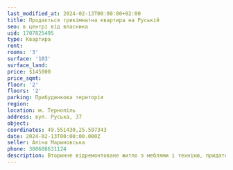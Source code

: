 ```yaml
---
last_modified_at: 2024-02-13T00:00:00+02:00
title: Продається трикімнатна квартира на Руській
seo: в центрі від власника
uid: 1707825495
type: Квартира
rent:
rooms: '3'
surface: '103'
surface_land:
price: $145000
price_sqmt:
floor: '2'
floors: '2'
parking: Прибудинкова територія
region:
location: м. Тернопіль
address: вул. Руська, 37
object:
coordinates: 49.551430,25.597343
date: 2024-02-13T00:00:00.000Z
seller: Аліна Мариновська
phone: 380688631124
description: Вторинне відремонтоване житло з меблями і технікю, придатне і готове для проживання
---
```

